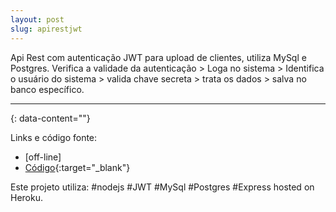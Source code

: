 ```yaml
---
layout: post
slug: apirestjwt
---
```



Api Rest com autenticação JWT para upload de clientes, utiliza MySql e Postgres. Verifica a validade da autenticação > Loga no sistema > Identifica o usuário do sistema > valida chave secreta > trata os dados > salva no banco específico. 

---
{: data-content=""}

Links e código fonte:
- [off-line]
- [Código](https://github.com/izichtl/apiclient){:target="_blank"}

Este projeto utiliza: #nodejs #JWT #MySql #Postgres #Express hosted on Heroku.





